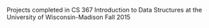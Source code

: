Projects completed in CS 367 Introduction to Data Structures at the University of Wisconsin-Madison Fall 2015
